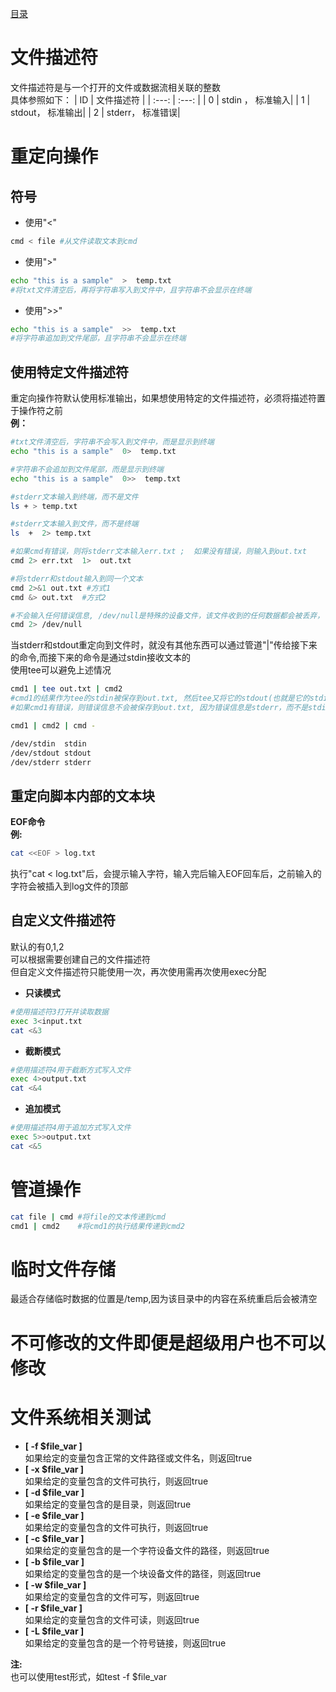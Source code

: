 [目录](../目录.md)

# 文件描述符 #
文件描述符是与一个打开的文件或数据流相关联的整数\
具体参照如下：
|  ID  | 文件描述符 |
| :---: | :---: |
| 0 | stdin ， 标准输入|
| 1 | stdout， 标准输出|
| 2 | stderr， 标准错误|

# 重定向操作 #
## 符号 ##
- 使用"<"
```bash
cmd < file #从文件读取文本到cmd 
```

- 使用">"
```bash
echo "this is a sample"  >  temp.txt
#将txt文件清空后，再将字符串写入到文件中，且字符串不会显示在终端
```

- 使用">>"
```bash
echo "this is a sample"  >>  temp.txt
#将字符串追加到文件尾部，且字符串不会显示在终端
```
## 使用特定文件描述符 ##
重定向操作符默认使用标准输出，如果想使用特定的文件描述符，必须将描述符置于操作符之前\
**例：**

```bash
#txt文件清空后，字符串不会写入到文件中，而是显示到终端
echo "this is a sample"  0>  temp.txt

#字符串不会追加到文件尾部，而是显示到终端
echo "this is a sample"  0>>  temp.txt

#stderr文本输入到终端，而不是文件
ls + > temp.txt

#stderr文本输入到文件，而不是终端
ls  +  2> temp.txt

#如果cmd有错误，则将stderr文本输入err.txt ;  如果没有错误，则输入到out.txt
cmd 2> err.txt  1>  out.txt

#将stderr和stdout输入到同一个文本
cmd 2>&1 out.txt #方式1
cmd &> out.txt	#方式2

#不会输入任何错误信息, /dev/null是特殊的设备文件，该文件收到的任何数据都会被丢弃，可当做垃圾桶
cmd 2> /dev/null
```

当stderr和stdout重定向到文件时，就没有其他东西可以通过管道"|"传给接下来的命令,而接下来的命令是通过stdin接收文本的\
使用tee可以避免上述情况
```bash
cmd1 | tee out.txt | cmd2
#cmd1的结果作为tee的stdin被保存到out.txt, 然后tee又将它的stdout(也就是它的stdin)传送给cmd2作为stdin
#如果cmd1有错误，则错误信息不会被保存到out.txt, 因为错误信息是stderr，而不是stdin

cmd1 | cmd2 | cmd -

/dev/stdin	stdin
/dev/stdout	stdout
/dev/stderr	stderr
```


## 重定向脚本内部的文本块 ##
**EOF命令**\
**例:**
```bash
cat <<EOF > log.txt
```
执行"cat <<EOF > log.txt"后，会提示输入字符，输入完后输入EOF回车后，之前输入的字符会被插入到log文件的顶部


## 自定义文件描述符 ##
默认的有0,1,2\
可以根据需要创建自己的文件描述符\
但自定义文件描述符只能使用一次，再次使用需再次使用exec分配

- **只读模式**
```bash
#使用描述符3打开并读取数据
exec 3<input.txt
cat <&3
```

- **截断模式**
```bash
#使用描述符4用于截断方式写入文件
exec 4>output.txt
cat <&4
```

- **追加模式**
```bash
#使用描述符4用于追加方式写入文件
exec 5>>output.txt
cat <&5
```


# 管道操作 #
```bash
cat file | cmd #将file的文本传递到cmd
cmd1 | cmd2    #将cmd1的执行结果传递到cmd2
```


# 临时文件存储 #
最适合存储临时数据的位置是/temp,因为该目录中的内容在系统重启后会被清空


# 不可修改的文件即便是超级用户也不可以修改 #


# 文件系统相关测试 #
- **[ -f $file_var ]** \
如果给定的变量包含正常的文件路径或文件名，则返回true
- **[ -x $file_var ]** \
如果给定的变量包含的文件可执行，则返回true
- **[ -d $file_var ]** \
如果给定的变量包含的是目录，则返回true
- **[ -e $file_var ]** \
如果给定的变量包含的文件可执行，则返回true
- **[ -c $file_var ]** \
如果给定的变量包含的是一个字符设备文件的路径，则返回true
- **[ -b $file_var ]** \
如果给定的变量包含的是一个块设备文件的路径，则返回true
- **[ -w $file_var ]** \
如果给定的变量包含的文件可写，则返回true
- **[ -r $file_var ]** \
如果给定的变量包含的文件可读，则返回true
- **[ -L $file_var ]** \
如果给定的变量包含的是一个符号链接，则返回true

**注:** \
也可以使用test形式，如test -f $file_var
